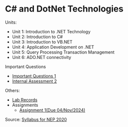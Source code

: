 # C# and DotNet Technologies

Units:
- Unit 1: Introduction to .NET Technology
- Unit 2: Introduction to C#
- Unit 3: Introduction to VB.NET
- Unit 4: Application Development on .NET
- Unit 5: Query Processing Transaction Management
- Unit 6: ADO.NET connectivity

Important Questions
- [Important Questions 1](important/important-1.md)
- [Internal Assessment 2](important/ImpIA2.md)

Others:
- [Lab Records](lab/index.md)
- Assignments
    - [Assignment 1(Due 04/Nov/2024)](assignments/assignment1.md)

Source:
[Syllabus for NEP 2020](https://drive.google.com/file/d/1fArLbfdmMvhREDAw85i2_LrAMqCVwdG_/view)
